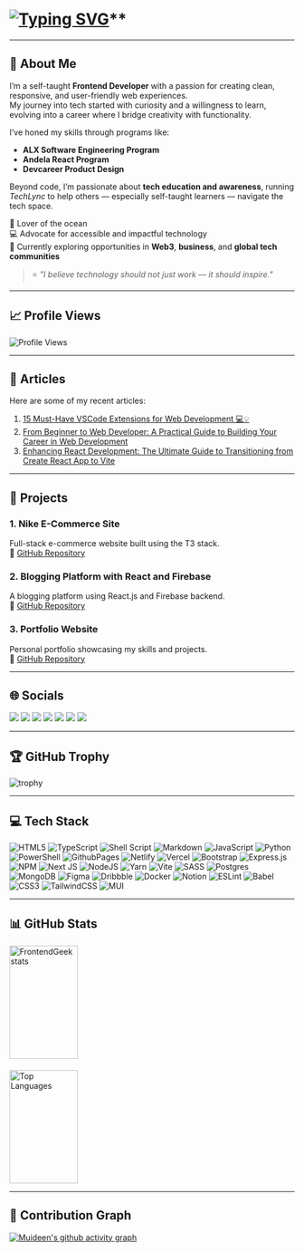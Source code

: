 # [![Typing SVG](https://readme-typing-svg.demolab.com?font=Fira+Code&size=25&pause=1000&color=49F78F&width=650&height=100&lines=%F0%9F%91%8B+Hi+there%2C+I%E2%80%99m+Olayeye+Muideen+Olamide)](https://git.io/typing-svg)**

---

## 🚀 About Me

I’m a self-taught **Frontend Developer** with a passion for creating clean, responsive, and user-friendly web experiences.  
My journey into tech started with curiosity and a willingness to learn, evolving into a career where I bridge creativity with functionality.

I’ve honed my skills through programs like:  
- **ALX Software Engineering Program**  
- **Andela React Program**  
- **Devcareer Product Design**  

Beyond code, I’m passionate about **tech education and awareness**, running *TechLync* to help others — especially self-taught learners — navigate the tech space.

🌊 Lover of the ocean  
💻 Advocate for accessible and impactful technology  
📍 Currently exploring opportunities in **Web3**, **business**, and **global tech communities**  

> ⭐ *"I believe technology should not just work — it should inspire."*

---

## 📈 Profile Views
![Profile Views](https://komarev.com/ghpvc/?username=muideen7&label=Profile%20views&color=0e75b6&style=flat)

---

## 📝 Articles

Here are some of my recent articles:  

1. [15 Must-Have VSCode Extensions for Web Development 💻💡](https://medium.com/@Frontendgeek/15-must-have-vscode-extensions-for-web-development-9feb43978b1d)  
2. [From Beginner to Web Developer: A Practical Guide to Building Your Career in Web Development](https://medium.com/@Frontendgeek/from-beginner-to-web-developer-a-practical-guide-to-building-your-career-in-web-development-fb3cf90505bc)  
3. [Enhancing React Development: The Ultimate Guide to Transitioning from Create React App to Vite](https://medium.com/@Frontendgeek/enhancing-react-development-the-ultimate-guide-to-transitioning-from-create-react-app-to-vite-573013b5a885)  

---

## 💼 Projects

### 1. Nike E-Commerce Site
Full-stack e-commerce website built using the T3 stack.  
🔗 [GitHub Repository](https://github.com/muideen7/Nike)

### 2. Blogging Platform with React and Firebase
A blogging platform using React.js and Firebase backend.  
🔗 [GitHub Repository](https://github.com/muideen7/dojo-blog)

### 3. Portfolio Website
Personal portfolio showcasing my skills and projects.  
🔗 [GitHub Repository](https://github.com/muideen7/Portfolio)

---

## 🌐 Socials

<a href="https://twitter.com/OlayeyeMuideen" target="_blank"><img src="https://img.shields.io/badge/Twitter-1DA1F2?style=for-the-badge&logo=twitter&logoColor=white"/></a>
<a href="https://linkedin.com/in/muideen7" target="_blank"><img src="https://img.shields.io/badge/LinkedIn-0A66C2?style=for-the-badge&logo=linkedin&logoColor=white"/></a>
<a href="mailto:olayeyeayomide2000@gmail.com" target="_blank"><img src="https://img.shields.io/badge/Gmail-D14836?style=for-the-badge&logo=gmail&logoColor=white"/></a>
<a href="https://github.com/muideen7" target="_blank"><img src="https://img.shields.io/badge/GitHub-181717?style=for-the-badge&logo=github&logoColor=white"/></a>
<a href="https://hashnode.com/@frontendgeek" target="_blank"><img src="https://img.shields.io/badge/Hashnode-2962FF?style=for-the-badge&logo=hashnode&logoColor=white"/></a>
<a href="https://instagram.com/frontendgeek_" target="_blank"><img src="https://img.shields.io/badge/Instagram-E4405F?style=for-the-badge&logo=instagram&logoColor=white"/></a>
<a href="https://medium.com/@frontendgeek" target="_blank"><img src="https://img.shields.io/badge/Medium-000000?style=for-the-badge&logo=medium&logoColor=white"/></a>

---

## 🏆 GitHub Trophy
![trophy](https://github-profile-trophy.vercel.app/?username=muideen7&theme=nord&row=1&column=7)

---

## 💻 Tech Stack

![HTML5](https://img.shields.io/badge/html5-%23E34F26.svg?style=for-the-badge&logo=html5&logoColor=white) 
![TypeScript](https://img.shields.io/badge/typescript-%23007ACC.svg?style=for-the-badge&logo=typescript&logoColor=white) 
![Shell Script](https://img.shields.io/badge/shell_script-%23121011.svg?style=for-the-badge&logo=gnu-bash&logoColor=white) 
![Markdown](https://img.shields.io/badge/markdown-%23000000.svg?style=for-the-badge&logo=markdown&logoColor=white) 
![JavaScript](https://img.shields.io/badge/javascript-%23323330.svg?style=for-the-badge&logo=javascript&logoColor=%23F7DF1E) 
![Python](https://img.shields.io/badge/python-3670A0?style=for-the-badge&logo=python&logoColor=ffdd54) 
![PowerShell](https://img.shields.io/badge/PowerShell-%235391FE.svg?style=for-the-badge&logo=powershell&logoColor=white) 
![GithubPages](https://img.shields.io/badge/github%20pages-121013?style=for-the-badge&logo=github&logoColor=white) 
![Netlify](https://img.shields.io/badge/netlify-%23000000.svg?style=for-the-badge&logo=netlify&logoColor=#00C7B7) 
![Vercel](https://img.shields.io/badge/vercel-%23000000.svg?style=for-the-badge&logo=vercel&logoColor=white) 
![Bootstrap](https://img.shields.io/badge/bootstrap-%238511FA.svg?style=for-the-badge&logo=bootstrap&logoColor=white) 
![Express.js](https://img.shields.io/badge/express.js-%23404d59.svg?style=for-the-badge&logo=express&logoColor=%2361DAFB) 
![NPM](https://img.shields.io/badge/NPM-%23CB3837.svg?style=for-the-badge&logo=npm&logoColor=white) 
![Next JS](https://img.shields.io/badge/Next-black?style=for-the-badge&logo=next.js&logoColor=white) 
![NodeJS](https://img.shields.io/badge/node.js-6DA55F?style=for-the-badge&logo=node.js&logoColor=white) 
![Yarn](https://img.shields.io/badge/yarn-%232C8EBB.svg?style=for-the-badge&logo=yarn&logoColor=white) 
![Vite](https://img.shields.io/badge/vite-%23646CFF.svg?style=for-the-badge&logo=vite&logoColor=white) 
![SASS](https://img.shields.io/badge/SASS-hotpink.svg?style=for-the-badge&logo=SASS&logoColor=white) 
![Postgres](https://img.shields.io/badge/postgres-%23316192.svg?style=for-the-badge&logo=postgresql&logoColor=white) 
![MongoDB](https://img.shields.io/badge/MongoDB-%234ea94b.svg?style=for-the-badge&logo=mongodb&logoColor=white) 
![Figma](https://img.shields.io/badge/figma-%23F24E1E.svg?style=for-the-badge&logo=figma&logoColor=white) 
![Dribbble](https://img.shields.io/badge/Dribbble-EA4C89?style=for-the-badge&logo=dribbble&logoColor=white) 
![Docker](https://img.shields.io/badge/docker-%230db7ed.svg?style=for-the-badge&logo=docker&logoColor=white) 
![Notion](https://img.shields.io/badge/Notion-%23000000.svg?style=for-the-badge&logo=notion&logoColor=white) 
![ESLint](https://img.shields.io/badge/ESLint-4B3263?style=for-the-badge&logo=eslint&logoColor=white) 
![Babel](https://img.shields.io/badge/Babel-F9DC3e?style=for-the-badge&logo=babel&logoColor=black) 
![CSS3](https://img.shields.io/badge/css3-%231572B6.svg?style=for-the-badge&logo=css3&logoColor=white) 
![TailwindCSS](https://img.shields.io/badge/tailwindcss-%2338B2AC.svg?style=for-the-badge&logo=tailwind-css&logoColor=white) 
![MUI](https://img.shields.io/badge/MUI-%230081CB.svg?style=for-the-badge&logo=mui&logoColor=white)

---

## 📊 GitHub Stats

<div style="display: flex; flex-wrap: wrap; gap: 20px;">
    <img src="https://github-readme-stats.vercel.app/api?username=muideen7&show_icons=true&theme=dark" alt="FrontendGeek stats" width="49%" height="200px">
    <img src="https://github-readme-stats.vercel.app/api/top-langs/?username=muideen7&layout=compact&theme=dark" alt="Top Languages" width="49%" height="200px">
</div>

---

## 📅 Contribution Graph

[![Muideen's github activity graph](https://github-readme-activity-graph.vercel.app/graph?username=Muideen7&theme=github)](https://github.com/ashutosh00710/github-readme-activity-graph)
